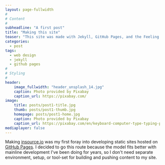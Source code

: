 ```yaml
---
layout: page-fullwidth
#
# Content
#
subheadline: "A first post"
title: "Making this site"
teaser: "This site was made with Jekyll, GitHub Pages, and the Feeling Responsive theme."
categories:
  - post
tags:
  - web design
  - jekyll
  - github pages
#
# Styling
#
header:
    image_fullwidth: "header_unsplash_14.jpg"
    caption: Photo provided by Pixabay
    caption_url: https://pixabay.com/
image:
    title: posts/post1-title.jpg
    thumb: posts/post1-thumb.jpg
    homepage: posts/post1-home.jpg
    caption: Photo provided by Pixabay
    caption_url: https://pixabay.com/en/keyboard-computer-type-typing-pc-86438/
mediaplayer: false
---
```

Making [insource.io][1] was my first foray into developing static sites hosted on [GitHub Pages][2]. I decided to go this route because the model fits better with mainline development I've been doing for years, so I don't need separate environment, setup, or tool-set for building and pushing content to my site.




 [1]: http://insource.io/
 [2]: https://pages.github.com/
 [3]: #
 [4]: #
 [5]: #
 [6]: #
 [7]: #
 [8]: #
 [9]: #
 [10]: #